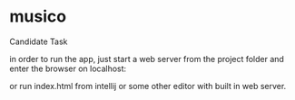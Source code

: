 # musico
Candidate Task

in order to run the app,
just start a web server from the project folder
and enter the browser on localhost:<the web server port>

or run index.html from intellij
or some other editor with built in web server.

